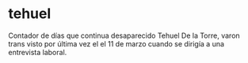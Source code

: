 # tehuel
Contador de días que continua desaparecido Tehuel De la Torre, varon trans visto por última vez el el 11 de marzo cuando se dirigía a una entrevista laboral.